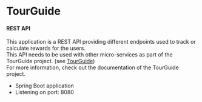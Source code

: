 # TourGuide
#### REST API
This application is a REST API providing different endpoints used to track or calculate rewards for the users. <br>
This API needs to be used with other micro-services as part of the TourGuide project. (see [TourGuide]("https://github.com/Vulala/Projet-8-TourGuide")) <br>
For more information, check out the documentation of the TourGuide project.

* Spring Boot application
* Listening on port: 8080